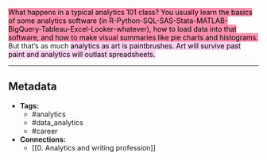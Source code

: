<mark style="background: #FF5582A6;">What happens in a typical analytics 101 class? You usually learn the basics of some analytics software (in R-Python-SQL-SAS-Stata-MATLAB-BigQuery-Tableau-Excel-Looker-whatever), how to load data into that software, and how to make visual summaries like pie charts and histograms.</mark> But that’s as much <mark style="background: #FFB8EBA6; color:black">analytics as art is paintbrushes. Art will survive past paint and analytics will outlast spreadsheets.</mark> 

---

## Metadata

- **Tags:**
	- #analytics
	- #data_analytics
	- #career 
- **Connections:**
	- [[0. Analytics and writing profession]]
